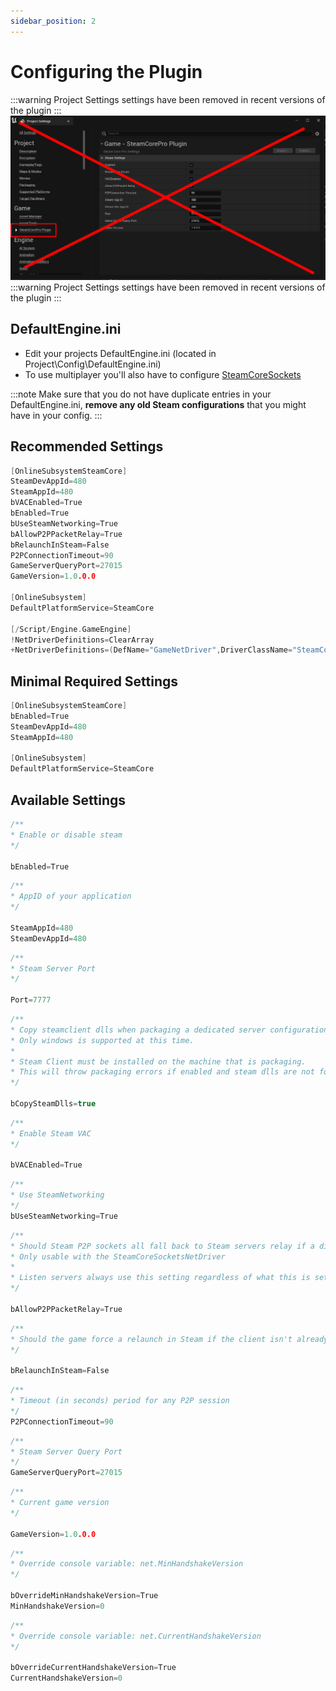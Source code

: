 ```yaml
---
sidebar_position: 2
---
```


# Configuring the Plugin
:::warning
Project Settings settings have been removed in recent versions of the plugin
:::
![Image](../../../static/img/project_settings_2.png)
:::warning
Project Settings settings have been removed in recent versions of the plugin
:::

## DefaultEngine.ini
- Edit your projects DefaultEngine.ini (located in Project\Config\DefaultEngine.ini)
- To use multiplayer you'll also have to configure [SteamCoreSockets](../multiplayer/configuring_steamsockets.md)

:::note
Make sure that you do not have duplicate entries in your DefaultEngine.ini, **remove any old Steam configurations** that you might have in your config.
:::
## Recommended Settings

```cpp
[OnlineSubsystemSteamCore]
SteamDevAppId=480
SteamAppId=480
bVACEnabled=True
bEnabled=True
bUseSteamNetworking=True
bAllowP2PPacketRelay=True
bRelaunchInSteam=False
P2PConnectionTimeout=90
GameServerQueryPort=27015
GameVersion=1.0.0.0

[OnlineSubsystem]
DefaultPlatformService=SteamCore

[/Script/Engine.GameEngine]
!NetDriverDefinitions=ClearArray
+NetDriverDefinitions=(DefName="GameNetDriver",DriverClassName="SteamCoreSockets.SteamCoreSocketsNetDriver",DriverClassNameFallback="/Script/OnlineSubsystemUtils.IpNetDriver")
```

## Minimal Required Settings
```cpp
[OnlineSubsystemSteamCore]
bEnabled=True
SteamDevAppId=480
SteamAppId=480

[OnlineSubsystem]
DefaultPlatformService=SteamCore
```

## Available Settings
```cpp
/**
* Enable or disable steam
*/

bEnabled=True
```

```cpp
/**
* AppID of your application
*/

SteamAppId=480
SteamDevAppId=480
```

```cpp
/**
* Steam Server Port
*/

Port=7777
```

```cpp
/**
* Copy steamclient dlls when packaging a dedicated server configuration
* Only windows is supported at this time.
*
* Steam Client must be installed on the machine that is packaging.
* This will throw packaging errors if enabled and steam dlls are not found.
*/

bCopySteamDlls=true
```

```cpp
/**
* Enable Steam VAC
*/

bVACEnabled=True
```

```cpp
/**
* Use SteamNetworking
*/
bUseSteamNetworking=True
```

```cpp
/**
* Should Steam P2P sockets all fall back to Steam servers relay if a direct connection fails
* Only usable with the SteamCoreSocketsNetDriver
*
* Listen servers always use this setting regardless of what this is set to
*/

bAllowP2PPacketRelay=True
```

```cpp
/**
* Should the game force a relaunch in Steam if the client isn't already loaded
*/

bRelaunchInSteam=False
```

```cpp
/**
* Timeout (in seconds) period for any P2P session
*/
P2PConnectionTimeout=90
```

```cpp
/**
* Steam Server Query Port
*/
GameServerQueryPort=27015
```

```cpp
/**
* Current game version
*/

GameVersion=1.0.0.0
```

```cpp
/**
* Override console variable: net.MinHandshakeVersion
*/

bOverrideMinHandshakeVersion=True
MinHandshakeVersion=0
```

```cpp
/**
* Override console variable: net.CurrentHandshakeVersion
*/

bOverrideCurrentHandshakeVersion=True
CurrentHandshakeVersion=0
```
